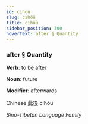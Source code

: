 ```yaml
---
id: cıhöü
slug: cıhöü
title: cıhöü
sidebar_position: 300
hoverText: after § Quantity
---
```


### after § Quantity

**Verb**: to be after

**Noun**: future

**Modifier**: afterwards

Chinese 此後 cǐhòu 

*Sino-Tibetan Language Family*